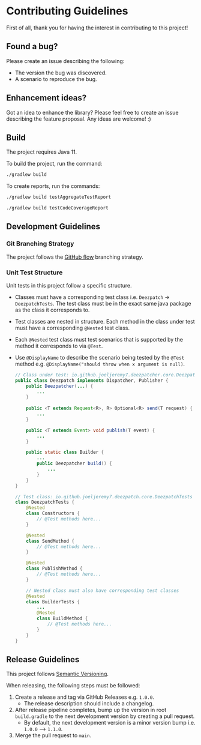 # Contributing Guidelines

First of all, thank you for having the interest in contributing to this project!

## Found a bug?

Please create an issue describing the following:

- The version the bug was discovered.
- A scenario to reproduce the bug.

## Enhancement ideas?

Got an idea to enhance the library? Please feel free to create an issue describing the feature proposal. Any ideas are welcome! :)

## Build

The project requires Java 11.

To build the project, run the command:

```sh
./gradlew build
```

To create reports, run the commands:

```sh
./gradlew build testAggregateTestReport
```

```sh
./gradlew build testCodeCoverageReport
```

## Development Guidelines

### Git Branching Strategy

The project follows the [GitHub flow](https://docs.github.com/en/get-started/quickstart/github-flow) branching strategy.

### Unit Test Structure

Unit tests in this project follow a specific structure.

- Classes must have a corresponding test class i.e. `Deezpatch` -> `DeezpatchTests`. The test class must be in the exact same java package as the class it corresponds to.
- Test classes are nested in structure. Each method in the class under test must have a corresponding `@Nested` test class.
- Each `@Nested` test class must test scenarios that is supported by the method it corresponds to via `@Test`.
- Use `@DisplayName` to describe the scenario being tested by the `@Test` method e.g. `@DisplayName("should throw when x argument is null)`.

    ```java
    // Class under test: io.github.joeljeremy7.deezpatcher.core.Deezpatch
    public class Deezpatch implements Dispatcher, Publisher {
        public Deezpatcher(...) {
            ...
        }
        
        public <T extends Request<R>, R> Optional<R> send(T request) {
            ...
        }

        public <T extends Event> void publish(T event) {
            ...
        }

        public static class Builder {
            ...
            public Deezpatcher build() {
                ...
            }
        }
    }

    // Test class: io.github.joeljeremy7.deezpatch.core.DeezpatchTests
    class DeezpatchTests {
        @Nested
        class Constructors {
            // @Test methods here...
        }

        @Nested
        class SendMethod {
            // @Test methods here...
        }

        @Nested
        class PublishMethod {
            // @Test methods here...
        }

        // Nested class must also have corresponding test classes
        @Nested
        class BuilderTests {
            ...
            @Nested
            class BuildMethod {
                // @Test methods here...
            }
        }
    }
    ```

## Release Guidelines

This project follows [Semantic Versioning](https://semver.org/).

When releasing, the following steps must be followed:

1. Create a release and tag via GitHub Releases e.g. `1.0.0`.
    - The release description should include a changelog.
2. After release pipeline completes, bump up the version in root `build.gradle` to the next development version by creating a pull request.
    - By default, the next development version is a minor version bump i.e. `1.0.0` --> `1.1.0`.
3. Merge the pull request to `main`.
